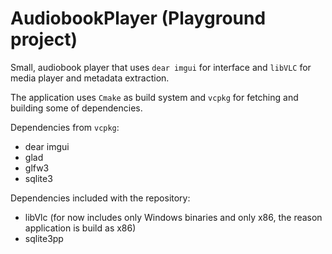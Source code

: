 # AudiobookPlayer (Playground project)

Small, audiobook player that uses `dear imgui` for interface and `libVLC`  for media player and metadata extraction.



The application uses `Cmake` as build system and `vcpkg` for fetching and building some of dependencies.

Dependencies from `vcpkg`:

-  dear imgui
- glad
- glfw3
- sqlite3

Dependencies included with the repository:

- libVlc (for now includes only Windows binaries and only x86, the reason application is build as x86)
- sqlite3pp
